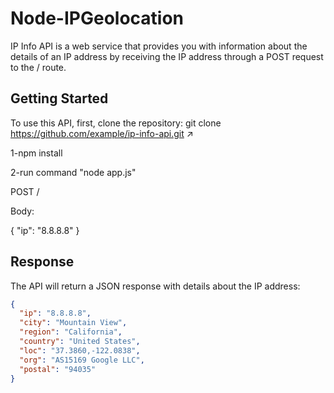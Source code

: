 # Node-IPGeolocation

IP Info API is a web service that provides you with information about the details of an IP address by receiving the IP address through a POST request to the / route. 

## Getting Started

To use this API, first, clone the repository:
git clone https://github.com/example/ip-info-api.git ↗


1-npm install

2-run command "node app.js"

POST /

Body:

  {
    "ip": "8.8.8.8" 
  }


## Response

The API will return a JSON response with details about the IP address:

```json
{
  "ip": "8.8.8.8",
  "city": "Mountain View",
  "region": "California",
  "country": "United States",
  "loc": "37.3860,-122.0838",
  "org": "AS15169 Google LLC",
  "postal": "94035"
}